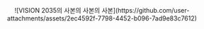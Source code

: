 
<p align="center">
  ![VISION 2035의 사본의 사본의 사본](https://github.com/user-attachments/assets/2ec4592f-7798-4452-b096-7ad9e83c7612)
</p>



